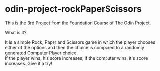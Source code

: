 # odin-project-rockPaperScissors

This is the 3rd Project from the Foundation Course of The Odin Project. 

What is it?

It is a simple Rock, Paper and Scissors game in which the player chooses either of the options and then the choice is compared to a randomly generated Computer Player choice. <br> If the player wins, his score increases, if the computer wins, it's score increases. Give it a try!